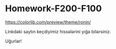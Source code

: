 # Homework-F200-F100

https://colorlib.com/preview/theme/ronin/

Linkdəki saytın keçdiyimiz hissələrini yığa bilərsiniz. 

Uğurlar!
